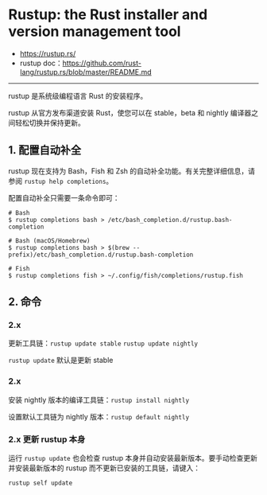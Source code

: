 # Rustup: the Rust installer and version management tool

* https://rustup.rs/
* rustup doc：https://github.com/rust-lang/rustup.rs/blob/master/README.md

---

rustup 是系统级编程语言 Rust 的安装程序。

rustup 从官方发布渠道安装 Rust，使您可以在 stable，beta 和 nightly 编译器之间轻松切换并保持更新。

## 1. 配置自动补全

rustup 现在支持为 Bash，Fish 和 Zsh 的自动补全功能。有关完整详细信息，请参阅 `rustup help completions`。

配置自动补全只需要一条命令即可：

```
# Bash
$ rustup completions bash > /etc/bash_completion.d/rustup.bash-completion

# Bash (macOS/Homebrew)
$ rustup completions bash > $(brew --prefix)/etc/bash_completion.d/rustup.bash-completion

# Fish
$ rustup completions fish > ~/.config/fish/completions/rustup.fish
```

## 2. 命令

### 2.x 

更新工具链：`rustup update stable`  `rustup update nightly`

`rustup update` 默认是更新 stable

### 2.x 

安装 nightly 版本的编译工具链：`rustup install nightly`

设置默认工具链为 nightly 版本：`rustup default nightly`

### 2.x 更新 rustup 本身

运行 `rustup update` 也会检查 rustup 本身并自动安装最新版本。要手动检查更新并安装最新版本的 rustup 而不更新已安装的工具链，请键入：

```
rustup self update
```